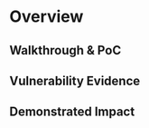 # Overview
<!--
**Please replace text in each section below**

No Rate Limiting on form triggerng emails - Vulnerability Report

Resources:

- <https://www.owasp.org/index.php?title=OWASP_Periodic_Table_of_Vulnerabilities_-_Brute_Force_(Generic)_/_Insufficient_Anti-automation&setlang=en>
- <http://projects.webappsec.org/w/page/13246938/Insufficient%20Anti-automation>
-->

## Walkthrough & PoC
<!--
Provide a step-by-step walkthrough on how to access the vulnerable injection point, and how to exploit the vulnerability.
Adding a dot-pointed walkthrough with relevant screenshots will speed triage time and result in faster rewards!

Example:

1. Browse to the website <www.inscope.com/form>
2. Fill out the form and add in our target email address
3. Turn on our intercept proxy for the browser and submit the form
4. Send the request to intruder from the intercept proxy
5. Submit the request 100 times and wait 5 minutes
6. Check our target email, you will see our 100 emails from this form
-->

## Vulnerability Evidence
<!--
Your submission MUST include evidence of the vulnerability and not be theoretical in nature.

You must attach the request you are sending to trigger these emails, and the email you recieve to the target email address
-->

## Demonstrated Impact
<!--
This can enable an attacker to use this form to send spam to a target email address, cause service interuptions for the email provider, and could put the email domain on a spam list.
--> 
